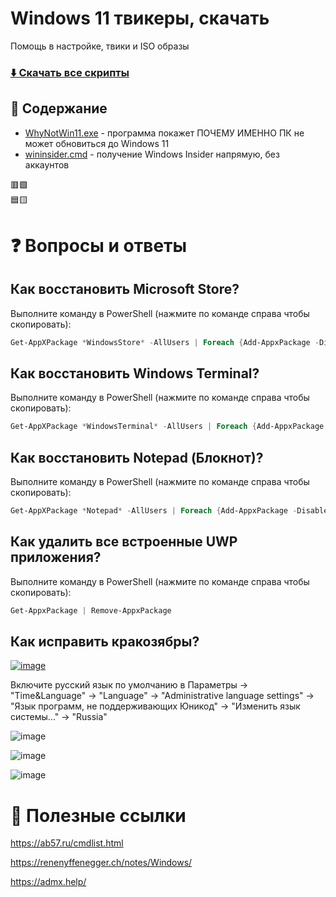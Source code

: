 # Windows 11 твикеры, скачать
Помощь в настройке, твики и ISO образы
### [⬇️ Скачать все скрипты](https://github.com/windows11help/windows11/archive/refs/heads/main.zip)
## 📒 Содержание
- [WhyNotWin11.exe](https://github.com/rcmaehl/WhyNotWin11/releases) - программа покажет ПОЧЕМУ ИМЕННО ПК не может обновиться до Windows 11
- [wininsider.cmd](https://windows11.now.sh/wininsider.cmd) - получение Windows Insider напрямую, без аккаунтов 

🟥🟩
<br>
🟦🟨

# ❓ Вопросы и ответы
## Как восстановить Microsoft Store?
Выполните команду в PowerShell (нажмите по команде справа чтобы скопировать):
```powershell
Get-AppXPackage *WindowsStore* -AllUsers | Foreach {Add-AppxPackage -DisableDevelopmentMode -Register “$($_.InstallLocation)\AppXManifest.xml”}
```
## Как восстановить Windows Terminal?
Выполните команду в PowerShell (нажмите по команде справа чтобы скопировать):
```powershell
Get-AppXPackage *WindowsTerminal* -AllUsers | Foreach {Add-AppxPackage -DisableDevelopmentMode -Register “$($_.InstallLocation)\AppXManifest.xml”}
```
## Как восстановить Notepad (Блокнот)?
Выполните команду в PowerShell (нажмите по команде справа чтобы скопировать):
```powershell
Get-AppXPackage *Notepad* -AllUsers | Foreach {Add-AppxPackage -DisableDevelopmentMode -Register “$($_.InstallLocation)\AppXManifest.xml”}
```
## Как удалить все встроенные UWP приложения?
Выполните команду в PowerShell (нажмите по команде справа чтобы скопировать):
```powershell
Get-AppxPackage | Remove-AppxPackage
 ```

## Как исправить кракозябры?
<a href="https://user-images.githubusercontent.com/86190960/122917450-b57e2480-d366-11eb-9e2b-96925e556b59.png"><img src="https://i.ibb.co/DWHgjcw/image.png" alt="image" border="0"></a>

Включите русский язык по умолчанию в Параметры -> "Time&Language" -> "Language" -> "Administrative language settings" -> "Язык программ, не поддерживающих Юникод" -> "Изменить язык системы..." -> "Russia"

![image](https://user-images.githubusercontent.com/86190960/122917560-d5ade380-d366-11eb-80fd-be4a6f7c57f3.png)

![image](https://user-images.githubusercontent.com/86190960/122917570-d8103d80-d366-11eb-9164-a6fbbf415a90.png)

![image](https://user-images.githubusercontent.com/86190960/122917584-db0b2e00-d366-11eb-8793-96259bac5965.png)

# 🔗 Полезные ссылки
https://ab57.ru/cmdlist.html

https://renenyffenegger.ch/notes/Windows/

https://admx.help/

